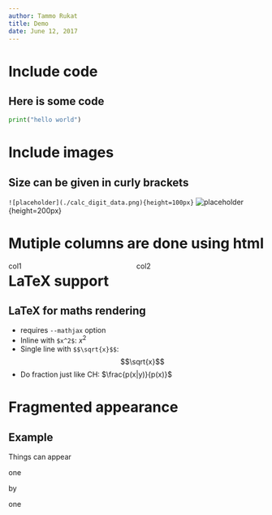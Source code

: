 ```yaml
---
author: Tammo Rukat
title: Demo
date: June 12, 2017
---
```


# Include code

## Here is some code
```python
print("hello world")
```

# Include images

## Size can be given in curly brackets
``` ![placeholder](./calc_digit_data.png){height=100px} ```
![placeholder](./figures/calc_digit_data.png){height=200px}


# Mutiple columns are done using html
<div class="column" style="float:left; width: 50%">
col1
</div>
<div class="column" style="float:left; width: 50%">
col2
</div>


# LaTeX support

## LaTeX for maths rendering
* requires ```--mathjax``` option
* Inline with ```$x^2$```: $x^2$
* Single line with ```$$\sqrt{x}$$```: $$\sqrt{x}$$
* Do fraction just like CH: $\frac{p(x|y)}{p(x)}$

# Fragmented appearance

## Example
<span class="fragment (appear)" data-fragment-index="1"><p>
Things can appear

<span class="fragment (appear)" data-fragment-index="2"><p>
one

<span class="fragment (appear)" data-fragment-index="3"><p>
by

<span class="fragment (appear)" data-fragment-index="4"><p>
one
